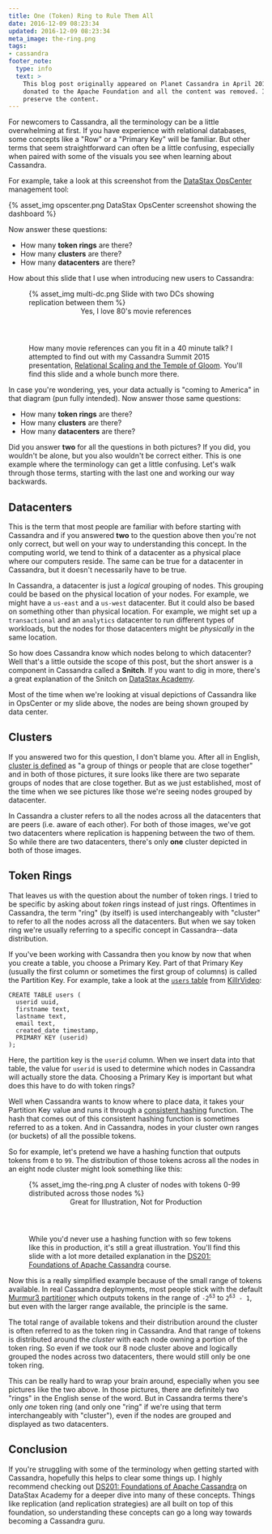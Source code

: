 ```yaml
---
title: One (Token) Ring to Rule Them All
date: 2016-12-09 08:23:34
updated: 2016-12-09 08:23:34
meta_image: the-ring.png
tags:
- cassandra
footer_note: 
  type: info
  text: >
    This blog post originally appeared on Planet Cassandra in April 2016 before that site was 
    donated to the Apache Foundation and all the content was removed. I've reposted it here to
    preserve the content.
---
```

For newcomers to Cassandra, all the terminology can be a little overwhelming at first. If you 
have experience with relational databases, some concepts like a "Row" or a "Primary Key" will 
be familiar. But other terms that seem straightforward can often be a little confusing, 
especially when paired with some of the visuals you see when learning about Cassandra.

For example, take a look at this screenshot from the [DataStax OpsCenter][opscenter] management 
tool:

{% asset_img opscenter.png DataStax OpsCenter screenshot showing the dashboard %}

Now answer these questions:

- How many **token rings** are there?
- How many **clusters** are there?
- How many **datacenters** are there?

How about this slide that I use when introducing new users to Cassandra:

<figure>
  {% asset_img multi-dc.png Slide with two DCs showing replication between them %}
  <figcaption>
    <header>Yes, I love 80's movie references</header>
    How many movie references can you fit in a 40 minute talk? I attempted to find out with my 
    Cassandra Summit 2015 presentation, 
    <a href="http://www.slideshare.net/LukeTillman/relational-scaling-and-the-temple-of-gloom-from-cassandra-summit-2015" target="_blank">Relational Scaling and the Temple of Gloom</a>.
    You'll find this slide and a whole bunch more there.
  </figcaption>
</figure>

In case you're wondering, yes, your data actually is "coming to America" in that diagram (pun 
fully intended). Now answer those same questions:

- How many **token rings** are there?
- How many **clusters** are there?
- How many **datacenters** are there?

Did you answer **two** for all the questions in both pictures? If you did, you wouldn't be 
alone, but you also wouldn't be correct either. This is one example where the terminology can 
get a little confusing. Let's walk through those terms, starting with the last one and working 
our way backwards.

## Datacenters
This is the term that most people are familiar with before starting with Cassandra and if you 
answered **two** to the question above then you're not only correct, but well on your way to 
understanding this concept. In the computing world, we tend to think of a datacenter as a 
physical place where our computers reside. The same can be true for a datacenter in Cassandra, 
but it doesn't necessarily have to be true.

In Cassandra, a datacenter is just a *logical* grouping of nodes. This grouping could be based 
on the physical location of your nodes. For example, we might have a `us-east` and a `us-west` 
datacenter. But it could also be based on something other than physical location. For example, 
we might set up a `transactional` and an `analytics` datacenter to run different types of 
workloads, but the nodes for those datacenters might be *physically* in the same location.

So how does Cassandra know which nodes belong to which datacenter? Well that's a little outside 
the scope of this post, but the short answer is a component in Cassandra called a **Snitch**. 
If you want to dig in more, there's a great explanation of the Snitch on 
[DataStax Academy][dsa-snitch].

Most of the time when we're looking at visual depictions of Cassandra like in OpsCenter or my 
slide above, the nodes are being shown grouped by data center.

## Clusters
If you answered two for this question, I don't blame you. After all in English, 
[cluster is defined][cluster-def] as "a group of things or people that are close together" and 
in both of those pictures, it sure looks like there are two separate groups of nodes that are 
close together. But as we just established, most of the time when we see pictures like those 
we're seeing nodes grouped by datacenter.

In Cassandra a cluster refers to all the nodes across all the datacenters that are peers (i.e. 
aware of each other). For both of those images, we've got two datacenters where replication is 
happening between the two of them. So while there are two datacenters, there's only **one** 
cluster depicted in both of those images.

## Token Rings
That leaves us with the question about the number of token rings. I tried to be specific by 
asking about *token* rings instead of just rings. Oftentimes in Cassandra, the term "ring" (by 
itself) is used interchangeably with "cluster" to refer to all the nodes across all the 
datacenters. But when we say token ring we're usually referring to a specific concept in 
Cassandra--data distribution.

If you've been working with Cassandra then you know by now that when you create a table, you 
choose a Primary Key. Part of that Primary Key (usually the first column or sometimes the first 
group of columns) is called the Partition Key. For example, take a look at the 
[`users` table][users-table] from [KillrVideo][killrvideo]:

```
CREATE TABLE users (
  userid uuid,
  firstname text,
  lastname text,
  email text,
  created_date timestamp,
  PRIMARY KEY (userid)
);
```

Here, the partition key is the `userid` column. When we insert data into that table, the value 
for `userid` is used to determine which nodes in Cassandra will actually store the data. 
Choosing a Primary Key is important but what does this have to do with token rings?

Well when Cassandra wants to know where to place data, it takes your Partition Key value and 
runs it through a [consistent hashing][consistent-hashing] function. The hash that comes out of 
this consistent hashing function is sometimes referred to as a token. And in Cassandra, nodes 
in your cluster own ranges (or buckets) of all the possible tokens.

So for example, let's pretend we have a hashing function that outputs tokens from `0` to `99`. 
The distribution of those tokens across all the nodes in an eight node cluster might look 
something like this:

<figure>
  {% asset_img the-ring.png A cluster of nodes with tokens 0-99 distributed across those nodes %}
  <figcaption>
    <header>Great for Illustration, Not for Production</header>
    While you'd never use a hashing function with so few tokens like this in production, it's 
    still a great illustration. You'll find this slide with a lot more detailed explanation in
    the <a href="https://academy.datastax.com/resources/ds201-foundations-apache-cassandra" target="_blank">DS201: Foundations of Apache Cassandra</a>
    course.
  </figcaption>
</figure>

Now this is a really simplified example because of the small range of tokens available. In real 
Cassandra deployments, most people stick with the default [Murmur3 partitioner][murmur3] which 
outputs tokens in the range of <code>-2<sup>63</sup></code> to <code>2<sup>63</sup> - 1</code>, 
but even with the larger range available, the principle is the same.

The total range of available tokens and their distribution around the cluster is often referred 
to as the token ring in Cassandra. And that range of tokens is distributed around the *cluster* 
with each node owning a portion of the token ring. So even if we took our 8 node cluster above 
and logically grouped the nodes across two datacenters, there would still only be one token 
ring.

This can be really hard to wrap your brain around, especially when you see pictures like the 
two above. In those pictures, there are definitely two "rings" in the English sense of the 
word. But in Cassandra terms there's only *one* token ring (and only one "ring" if we're using 
that term interchangeably with "cluster"), even if the nodes are grouped and displayed as two 
datacenters.

## Conclusion
If you're struggling with some of the terminology when getting started with Cassandra, 
hopefully this helps to clear some things up. I highly recommend checking out 
[DS201: Foundations of Apache Cassandra][ds-201] on DataStax Academy for a deeper dive into 
many of these concepts. Things like replication (and replication strategies) are all built on 
top of this foundation, so understanding these concepts can go a long way towards becoming a 
Cassandra guru.


[opscenter]: http://www.datastax.com/products/datastax-enterprise-visual-admin
[dsa-snitch]: https://academy.datastax.com/courses/ds201-foundations-apache-cassandra/distributed-architecture-snitch
[cluster-def]: http://www.merriam-webster.com/dictionary/cluster
[users-table]: https://github.com/KillrVideo/killrvideo-data/blob/master/schema.cql#L9
[killrvideo]: https://killrvideo.github.io
[consistent-hashing]: http://docs.datastax.com/en/cassandra/3.x/cassandra/architecture/archDataDistributeHashing.html
[murmur3]: http://docs.datastax.com/en/cassandra/3.x/cassandra/architecture/archPartitionerM3P.html
[ds-201]: https://academy.datastax.com/resources/ds201-foundations-apache-cassandra